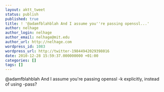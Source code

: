 ```yaml
---
layout: aktt_tweet
status: publish
published: true
title: ! '@adamfblahblah And I assume you''re passing openssl...'
author: nelhage
author_login: nelhage
author_email: nelhage@mit.edu
author_url: http://nelhage.com
wordpress_id: 1083
wordpress_url: http://twitter-19844942029398016
date: 2010-12-28 15:59:37.000000000 +01:00
categories: []
tags: []
---
```

@adamfblahblah And I assume you're passing openssl -k explicitly, instead of using -pass?
